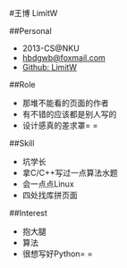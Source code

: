 #王博 LimitW


##Personal
* 2013-CS@NKU
* hbdgwb@foxmail.com
* [Github: LimitW](https://github.com/LimitW)

##Role
* 那堆不能看的页面的作者
* 有不错的应该都是别人写的
* 设计感真的差求罩= =

##Skill
* 坑学长
* 拿C/C++写过一点算法水题
* 会一点点Linux
* 四处找库拼页面

##Interest
* 抱大腿
* 算法
* 很想写好Python= =
